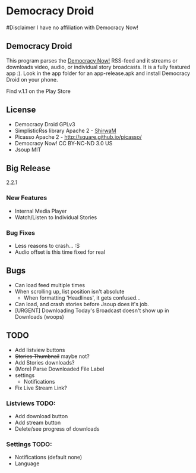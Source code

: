 Democracy Droid
===============

#Disclaimer
I have no affiliation with Democracy Now!

## Democracy Droid
This program parses the [Democracy Now!](http://democracynow.org) RSS-feed and it streams or downloads video, audio, or individual story broadcasts. It is a fully featured app :). Look in the app folder for an app-release.apk and install Democracy Droid on your phone.

Find v.1.1 on the Play Store

## License
- Democracy Droid GPLv3
- SimplisticRss library Apache 2 - [ShirwaM](https://github.com/ShirwaM/Simplistic-RSS)
- Picasso Apache 2 - http://square.github.io/picasso/
- Democracy Now! CC BY-NC-ND 3.0 US
- Jsoup MIT

## Big Release
2.2.1

### New Features
- Internal Media Player
- Watch/Listen to Individual Stories

### Bug Fixes
- Less reasons to crash... :S
- Audio offset is this time fixed for real

## Bugs
- Can load feed multiple times
- When scrolling up, list position isn't absolute
  - When formatting 'Headlines', it gets confused...
- Can load, and crash stories before Jsoup does it's job.
- [URGENT] Downloading Today's Broadcast doesn't show up in Downloads (woops)

## TODO
- Add listview buttons
- ~~Stories Thumbnail~~ maybe not?
- Add Stories downloads?
- (More) Parse Downloaded File Label
- settings
   - Notifications
- Fix Live Stream Link?

### Listviews TODO:
- Add download button
- Add stream button
- Delete/see progress of downloads

### Settings TODO:
- Notifications (default none)
- Language
